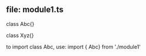 file:  module1.ts
-------
class Abc{}

class Xyz{}


to import class Abc, use:
import { Abc} from './module1'